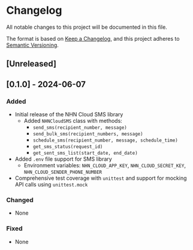 # Changelog

All notable changes to this project will be documented in this file.

The format is based on [Keep a Changelog](https://keepachangelog.com/en/1.0.0/),
and this project adheres to [Semantic Versioning](https://semver.org/spec/v2.0.0.html).

## [Unreleased]

## [0.1.0] - 2024-06-07

### Added
- Initial release of the NHN Cloud SMS library
  - Added `NHNCloudSMS` class with methods:
    - `send_sms(recipient_number, message)`
    - `send_bulk_sms(recipient_numbers, message)`
    - `schedule_sms(recipient_number, message, schedule_time)`
    - `get_sms_status(request_id)`
    - `get_sent_sms_list(start_date, end_date)`
- Added `.env` file support for SMS library
  - Environment variables: `NHN_CLOUD_APP_KEY`, `NHN_CLOUD_SECRET_KEY`, `NHN_CLOUD_SENDER_PHONE_NUMBER`
- Comprehensive test coverage with `unittest` and support for mocking API calls using `unittest.mock`

### Changed
- None

### Fixed
- None
